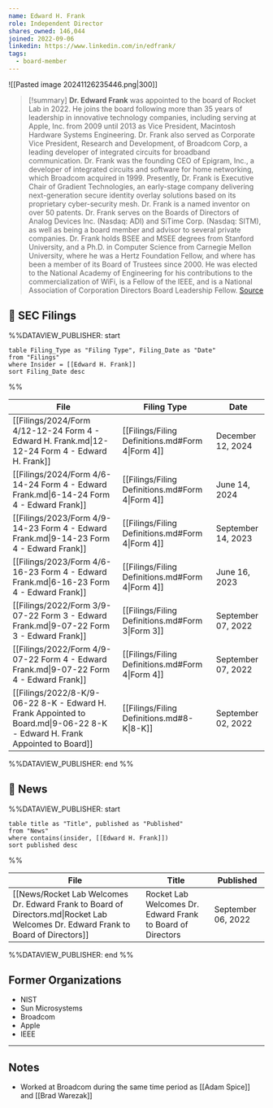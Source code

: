 ```yaml
---
name: Edward H. Frank
role: Independent Director
shares_owned: 146,044
joined: 2022-09-06
linkedin: https://www.linkedin.com/in/edfrank/
tags:
  - board-member
---
```


![[Pasted image 20241126235446.png|300]]

>[!summary]
**Dr. Edward Frank** was appointed to the board of Rocket Lab in 2022. He joins the board following more than 35 years of leadership in innovative technology companies, including serving at Apple, Inc. from 2009 until 2013 as Vice President, Macintosh Hardware Systems Engineering. Dr. Frank also served as Corporate Vice President, Research and Development, of Broadcom Corp, a leading developer of integrated circuits for broadband communication. Dr. Frank was the founding CEO of Epigram, Inc., a developer of integrated circuits and software for home networking, which Broadcom acquired in 1999. Presently, Dr. Frank is Executive Chair of Gradient Technologies, an early-stage company delivering next-generation secure identity overlay solutions based on its proprietary cyber-security mesh. Dr. Frank is a named inventor on over 50 patents. Dr. Frank serves on the Boards of Directors of Analog Devices Inc. (Nasdaq: ADI) and SiTime Corp. (Nasdaq: SITM), as well as being a board member and advisor to several private companies. Dr. Frank holds BSEE and MSEE degrees from Stanford University, and a Ph.D. in Computer Science from Carnegie Mellon University, where he was a Hertz Foundation Fellow, and where has been a member of its Board of Trustees since 2000. He was elected to the National Academy of Engineering for his contributions to the commercialization of WiFi, is a Fellow of the IEEE, and is a National Association of Corporation Directors Board Leadership Fellow.
[Source](https://www.rocketlabusa.com/about/team/)

## 💼 SEC Filings
%%DATAVIEW_PUBLISHER: start
```
table Filing_Type as "Filing Type", Filing_Date as "Date"
from "Filings"
where Insider = [[Edward H. Frank]]
sort Filing_Date desc

```
%%

| File                                                                                                                       | Filing Type                                      | Date               |
| -------------------------------------------------------------------------------------------------------------------------- | ------------------------------------------------ | ------------------ |
| [[Filings/2024/Form 4/12-12-24 Form 4 - Edward H. Frank.md\|12-12-24 Form 4 - Edward H. Frank]]                            | [[Filings/Filing Definitions.md#Form 4\|Form 4]] | December 12, 2024  |
| [[Filings/2024/Form 4/6-14-24 Form 4 - Edward Frank.md\|6-14-24 Form 4 - Edward Frank]]                                    | [[Filings/Filing Definitions.md#Form 4\|Form 4]] | June 14, 2024      |
| [[Filings/2023/Form 4/9-14-23 Form 4 - Edward Frank.md\|9-14-23 Form 4 - Edward Frank]]                                    | [[Filings/Filing Definitions.md#Form 4\|Form 4]] | September 14, 2023 |
| [[Filings/2023/Form 4/6-16-23 Form 4 - Edward Frank.md\|6-16-23 Form 4 - Edward Frank]]                                    | [[Filings/Filing Definitions.md#Form 4\|Form 4]] | June 16, 2023      |
| [[Filings/2022/Form 3/9-07-22 Form 3 - Edward Frank.md\|9-07-22 Form 3 - Edward Frank]]                                    | [[Filings/Filing Definitions.md#Form 3\|Form 3]] | September 07, 2022 |
| [[Filings/2022/Form 4/9-07-22 Form 4 - Edward Frank.md\|9-07-22 Form 4 - Edward Frank]]                                    | [[Filings/Filing Definitions.md#Form 4\|Form 4]] | September 07, 2022 |
| [[Filings/2022/8-K/9-06-22 8-K - Edward H. Frank Appointed to Board.md\|9-06-22 8-K - Edward H. Frank Appointed to Board]] | [[Filings/Filing Definitions.md#8-K\|8-K]]       | September 02, 2022 |

%%DATAVIEW_PUBLISHER: end %%
## 📰 News
%%DATAVIEW_PUBLISHER: start
```
table title as "Title", published as "Published"
from "News"
where contains(insider, [[Edward H. Frank]])
sort published desc
```
%%

| File                                                                                                                               | Title                                                       | Published          |
| ---------------------------------------------------------------------------------------------------------------------------------- | ----------------------------------------------------------- | ------------------ |
| [[News/Rocket Lab Welcomes Dr. Edward Frank to Board of Directors.md\|Rocket Lab Welcomes Dr. Edward Frank to Board of Directors]] | Rocket Lab Welcomes Dr. Edward Frank to Board of Directors  | September 06, 2022 |

%%DATAVIEW_PUBLISHER: end %%

## Former Organizations
-  NIST
-  Sun Microsystems
-  Broadcom
-  Apple 
-  IEEE

---
## Notes

- Worked at Broadcom during the same time period as [[Adam Spice]] and [[Brad Warezak]]